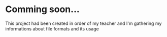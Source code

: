 # Comming soon...
This project had been created in order of my teacher and I'm gathering my informations about file formats and its usage